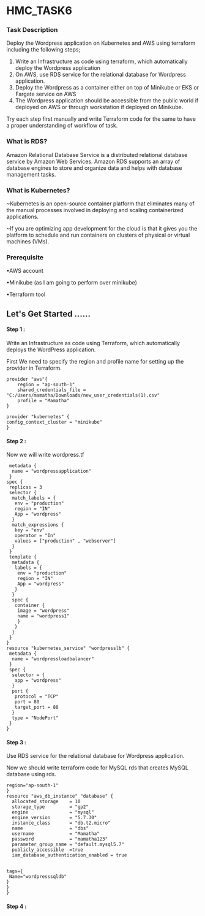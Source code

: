# HMC_TASK6
### Task Description
Deploy the Wordpress application on Kubernetes and AWS using terraform including the following steps;

1.  Write an Infrastructure as code using terraform, which automatically deploy the Wordpress application
2.  On AWS, use RDS service for the relational database for Wordpress application.
3. Deploy the Wordpress as a container either on top of Minikube or EKS or Fargate service on AWS
4. The Wordpress application should be accessible from the public world if deployed on AWS or through workstation if deployed on Minikube.

Try each step first manually and write Terraform code for the same to have a proper understanding of workflow of task.
### What is RDS?

Amazon Relational Database Service is a distributed relational database service by Amazon Web Services. Amazon RDS supports an array of database engines to store and organize data and helps with database management tasks.

### What is Kubernetes?

~Kubernetes is an open-source container platform that eliminates many of the manual processes involved in deploying and scaling containerized applications.

~If you are optimizing app development for the cloud is that it gives you the platform to schedule and run containers on clusters of physical or virtual machines (VMs).

### Prerequisite
•AWS account

•Minikube (as I am going to perform over minikube)

•Terraform tool
## Let's Get Started ......
#### Step 1 : 
Write an Infrastructure as code using Terraform, which automatically deploys the WordPress application.

First We need to specify the region and profile name for setting up the provider in Terraform.

    provider "aws"{
        region = "ap-south-1"
        shared_credentials_file = "C:/Users/mamatha/Downloads/new_user_credentials(1).csv"
        profile = "Mamatha"
    }

    provider "kubernetes" {
    config_context_cluster = "minikube"
    }

#### Step 2 :
Now we will write wordpress.tf

```resource "kubernetes_deployment" "involve" {
 metadata {
  name = "wordpressapplication"
 }
spec {
 replicas = 3
 selector {
  match_labels = {
   env = "production"
   region = "IN"
   App = "wordpress"
  }
  match_expressions {
   key = "env"
   operator = "In"
   values = ["production" , "webserver"]
  }
 }
 template {
  metadata {
   labels = {
    env = "production"
    region = "IN"
    App = "wordpress"
   }
  }
  spec {
   container {
    image = "wordpress"
    name = "wordpress1" 
    }
   }
  }
 }
}
resource "kubernetes_service" "wordpresslb" {
 metadata {
  name = "wordpressloadbalancer"
 }
 spec {
  selector = {
   app = "wordpress"
  }
  port {
   protocol = "TCP"
   port = 80
   target_port = 80
  }
  type = "NodePort"
 }
}
```
#### Step 3 :
Use RDS service for the relational database for Wordpress application.

Now we should write terraform code for MySQL rds that creates MySQL database using rds.

```provider "aws"{
region="ap-south-1"
}
resource "aws_db_instance" "database" {
  allocated_storage    = 10
  storage_type         = "gp2"
  engine               = "mysql"
  engine_version       = "5.7.30"
  instance_class       = "db.t2.micro"
  name                 = "dbs"
  username             = "Mamatha"
  password             = "mamatha123"
  parameter_group_name = "default.mysql5.7"
  publicly_accessible  =true
  iam_database_authentication_enabled = true


tags={
 Name="wordpresssqldb"
}
}
}
``` 
#### Step 4 : 
